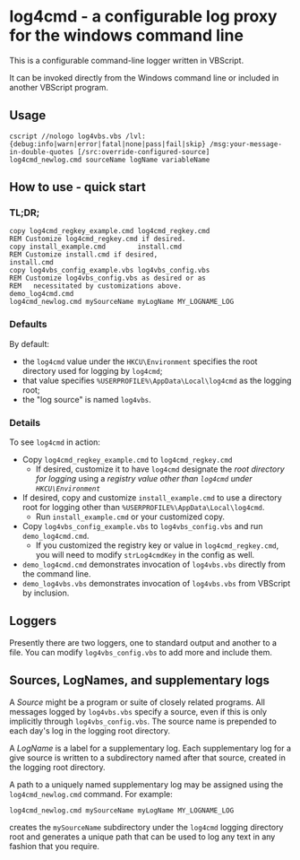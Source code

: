 # log4cmd - a configurable log proxy for the windows command line

This is a configurable command-line logger written in VBScript.

It can be invoked directly from the Windows command line or included in another VBScript program.

## Usage

```
cscript //nologo log4vbs.vbs /lvl:{debug:info|warn|error|fatal|none|pass|fail|skip} /msg:your-message-in-double-quotes [/src:override-configured-source]
log4cmd_newlog.cmd sourceName logName variableName
```

## How to use - quick start

### TL;DR;

```
copy log4cmd_regkey_example.cmd log4cmd_regkey.cmd
REM Customize log4cmd_regkey.cmd if desired.
copy install_example.cmd        install.cmd
REM Customize install.cmd if desired,
install.cmd
copy log4vbs_config_example.vbs log4vbs_config.vbs
REM Customize log4vbs_config.vbs as desired or as
REM   necessitated by customizations above.
demo_log4cmd.cmd
log4cmd_newlog.cmd mySourceName myLogName MY_LOGNAME_LOG
```

### Defaults

By default:

- the `log4cmd` value under the `HKCU\Environment` specifies the root directory used for logging by `log4cmd`;
- that value specifies `%USERPROFILE%\AppData\Local\log4cmd` as the logging root;
- the "log source" is named `log4vbs`.

### Details

To see `log4cmd` in action:

- Copy `log4cmd_regkey_example.cmd` to `log4cmd_regkey.cmd`
  - If desired, customize it to have `log4cmd` designate the *root directory for logging* using a *registry value other than `log4cmd` under `HKCU\Environment`*
- If desired, copy and customize `install_example.cmd` to use a directory root for logging other than `%USERPROFILE%\AppData\Local\log4cmd`.
  - Run `install_example.cmd` or your customized copy.
- Copy `log4vbs_config_example.vbs` to `log4vbs_config.vbs` and run `demo_log4cmd.cmd`.
  - If you customized the registry key or value in `log4cmd_regkey.cmd`, you will need to modify `strLog4cmdKey` in the config as well.
- `demo_log4cmd.cmd` demonstrates invocation of `log4vbs.vbs` directly from the command line.
- `demo_log4vbs.vbs` demonstrates invocation of `log4vbs.vbs` from VBScript by inclusion.

## Loggers

Presently there are two loggers, one to standard output and another to a file.  You can modify `log4vbs_config.vbs` to add more and include them.

## Sources, LogNames, and supplementary logs

A *Source* might be a program or suite of closely related programs.  All messages logged by `log4vbs.vbs` specify a source, even if this is only implicitly through `log4vbs_config.vbs`.  The source name is prepended to each day's log in the logging root directory.

A *LogName* is a label for a supplementary log.  Each supplementary log for a give source is written to a subdirectory named after that source, created in the logging root directory.

A path to a uniquely named supplementary log may be assigned using the `log4cmd_newlog.cmd` command.  For example:
```
log4cmd_newlog.cmd mySourceName myLogName MY_LOGNAME_LOG
```
creates the `mySourceName` subdirectory under the `log4cmd` logging directory root and generates a unique path that can be used to log any text in any fashion that you require. 

